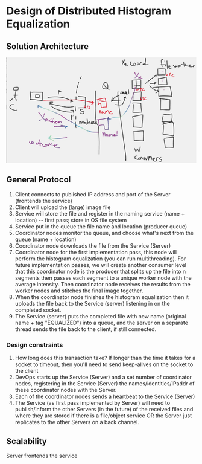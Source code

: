 # Design of Distributed Histogram Equalization

## Solution Architecture
![alt text](./images/arch_diagram.png)

## General Protocol

1. Client connects to published IP address and port of the Server (frontends the service)
2. Client will upload the (large) image file
3. Service will store the file and register in the naming service (name + location) -- first pass; store in OS file system
4. Service put in the queue the file name and location (producer queue)
5. Coordinator nodes monitor the queue, and choose what's next from the queue (name + location)
6. Coordinator node downloads the file from the Service (Server)
7. Coordinator node for the first implementation pass, this node will perform the histogram equalization (you can run multithreading). For future implementation passes, we will create another consumer level that this coordinator node is the producer that splits up the file into n segments then passes each segment to a unique worker node with the average intensity. Then coordinator node receives the results from the worker nodes and stitches the final image together.
8. When the coordinator node finishes the histogram equalization then it uploads the file back to the Service (server) listening in on the completed socket.
9. The Service (server) puts the completed file with new name (original name + tag "EQUALIZED") into a queue, and the server on a separate thread sends the file back to the client, if still connected.

### Design constraints

1. How long does this transaction take? If longer than the time it takes for a socket to timeout, then you'll need to send keep-alives on the socket to the client
2. DevOps starts up the Service (Server) and a set number of coordinator nodes, registering in the Service (Server) the names/identities/IPaddr of these coordinator nodes with the Server.
3. Each of the coordinator nodes sends a heartbeat to the Service (Server)
4. The Service (as first pass implemented by Server) will need to publish/inform the other Servers (in the future) of the received files and where they are stored if there is a file/object service OR the Server just replicates to the other Servers on a back channel.

## Scalability

Server frontends the service
